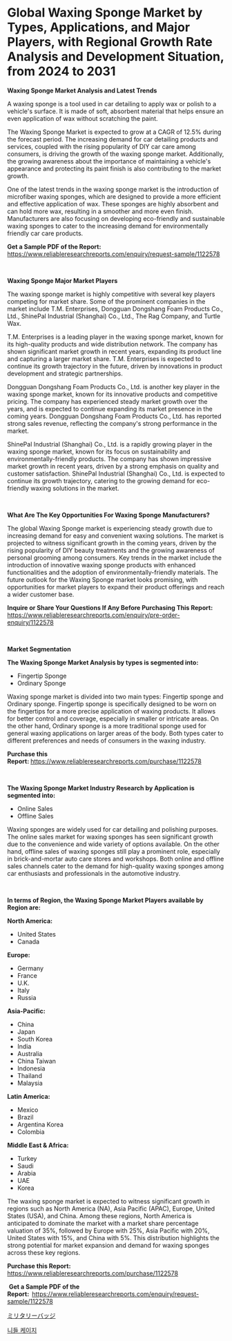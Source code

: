<p><h1>Global Waxing Sponge Market by Types, Applications, and Major Players, with Regional Growth Rate Analysis and Development Situation, from 2024 to 2031</h1></p><p><strong>Waxing Sponge Market Analysis and Latest Trends</strong></p>
<p><p>A waxing sponge is a tool used in car detailing to apply wax or polish to a vehicle's surface. It is made of soft, absorbent material that helps ensure an even application of wax without scratching the paint.</p><p>The Waxing Sponge Market is expected to grow at a CAGR of 12.5% during the forecast period. The increasing demand for car detailing products and services, coupled with the rising popularity of DIY car care among consumers, is driving the growth of the waxing sponge market. Additionally, the growing awareness about the importance of maintaining a vehicle's appearance and protecting its paint finish is also contributing to the market growth.</p><p>One of the latest trends in the waxing sponge market is the introduction of microfiber waxing sponges, which are designed to provide a more efficient and effective application of wax. These sponges are highly absorbent and can hold more wax, resulting in a smoother and more even finish. Manufacturers are also focusing on developing eco-friendly and sustainable waxing sponges to cater to the increasing demand for environmentally friendly car care products.</p></p>
<p><strong>Get a Sample PDF of the Report:&nbsp;</strong> <a href="https://www.reliableresearchreports.com/enquiry/request-sample/1122578">https://www.reliableresearchreports.com/enquiry/request-sample/1122578</a></p>
<p>&nbsp;</p>
<p><strong>Waxing Sponge Major Market Players</strong></p>
<p><p>The waxing sponge market is highly competitive with several key players competing for market share. Some of the prominent companies in the market include T.M. Enterprises, Dongguan Dongshang Foam Products Co., Ltd., ShinePal Industrial (Shanghai) Co., Ltd., The Rag Company, and Turtle Wax. </p><p>T.M. Enterprises is a leading player in the waxing sponge market, known for its high-quality products and wide distribution network. The company has shown significant market growth in recent years, expanding its product line and capturing a larger market share. T.M. Enterprises is expected to continue its growth trajectory in the future, driven by innovations in product development and strategic partnerships.</p><p>Dongguan Dongshang Foam Products Co., Ltd. is another key player in the waxing sponge market, known for its innovative products and competitive pricing. The company has experienced steady market growth over the years, and is expected to continue expanding its market presence in the coming years. Dongguan Dongshang Foam Products Co., Ltd. has reported strong sales revenue, reflecting the company's strong performance in the market.</p><p>ShinePal Industrial (Shanghai) Co., Ltd. is a rapidly growing player in the waxing sponge market, known for its focus on sustainability and environmentally-friendly products. The company has shown impressive market growth in recent years, driven by a strong emphasis on quality and customer satisfaction. ShinePal Industrial (Shanghai) Co., Ltd. is expected to continue its growth trajectory, catering to the growing demand for eco-friendly waxing solutions in the market.</p></p>
<p>&nbsp;</p>
<p><strong>What Are The Key Opportunities For Waxing Sponge Manufacturers?</strong></p>
<p><p>The global Waxing Sponge market is experiencing steady growth due to increasing demand for easy and convenient waxing solutions. The market is projected to witness significant growth in the coming years, driven by the rising popularity of DIY beauty treatments and the growing awareness of personal grooming among consumers. Key trends in the market include the introduction of innovative waxing sponge products with enhanced functionalities and the adoption of environmentally-friendly materials. The future outlook for the Waxing Sponge market looks promising, with opportunities for market players to expand their product offerings and reach a wider customer base.</p></p>
<p><strong>Inquire or Share Your Questions If Any Before Purchasing This Report:</strong> <a href="https://www.reliableresearchreports.com/enquiry/pre-order-enquiry/1122578">https://www.reliableresearchreports.com/enquiry/pre-order-enquiry/1122578</a></p>
<p>&nbsp;</p>
<p><strong>Market Segmentation</strong></p>
<p><strong>The Waxing Sponge Market Analysis by types is segmented into:</strong></p>
<p><ul><li>Fingertip Sponge</li><li>Ordinary Sponge</li></ul></p>
<p><p>Waxing sponge market is divided into two main types: Fingertip sponge and Ordinary sponge. Fingertip sponge is specifically designed to be worn on the fingertips for a more precise application of waxing products. It allows for better control and coverage, especially in smaller or intricate areas. On the other hand, Ordinary sponge is a more traditional sponge used for general waxing applications on larger areas of the body. Both types cater to different preferences and needs of consumers in the waxing industry.</p></p>
<p><strong>Purchase this Report:&nbsp;</strong><a href="https://www.reliableresearchreports.com/purchase/1122578">https://www.reliableresearchreports.com/purchase/1122578</a></p>
<p>&nbsp;</p>
<p><strong>The Waxing Sponge Market Industry Research by Application is segmented into:</strong></p>
<p><ul><li>Online Sales</li><li>Offline Sales</li></ul></p>
<p><p>Waxing sponges are widely used for car detailing and polishing purposes. The online sales market for waxing sponges has seen significant growth due to the convenience and wide variety of options available. On the other hand, offline sales of waxing sponges still play a prominent role, especially in brick-and-mortar auto care stores and workshops. Both online and offline sales channels cater to the demand for high-quality waxing sponges among car enthusiasts and professionals in the automotive industry.</p></p>
<p>&nbsp;</p>
<p><strong>In terms of Region, the Waxing Sponge Market Players available by Region are:</strong></p>
<p>
    <p> <strong> North America: </strong>
        <ul>
            <li>United States</li>
            <li>Canada</li>
        </ul>
        </p> 
    <p> <strong> Europe: </strong>
        <ul>
            <li>Germany</li>
            <li>France</li>
            <li>U.K.</li>
            <li>Italy</li>
            <li>Russia</li>
        </ul>
        </p> 
    <p> <strong> Asia-Pacific: </strong>
        <ul>
            <li>China</li>
            <li>Japan</li>
            <li>South Korea</li>
            <li>India</li>
            <li>Australia</li>
            <li>China Taiwan</li>
            <li>Indonesia</li>
            <li>Thailand</li>
            <li>Malaysia</li>
        </ul>
        </p> 
    <p> <strong> Latin America: </strong>
        <ul>
            <li>Mexico</li>
            <li>Brazil</li>
            <li>Argentina Korea</li>
            <li>Colombia</li>
        </ul>
        </p> 
    <p> <strong> Middle East & Africa: </strong>
        <ul>
            <li>Turkey</li>
            <li>Saudi</li>
            <li>Arabia</li>
            <li>UAE</li>
            <li>Korea</li>
        </ul>
    </p>
    </p>
<p><p>The waxing sponge market is expected to witness significant growth in regions such as North America (NA), Asia Pacific (APAC), Europe, United States (USA), and China. Among these regions, North America is anticipated to dominate the market with a market share percentage valuation of 35%, followed by Europe with 25%, Asia Pacific with 20%, United States with 15%, and China with 5%. This distribution highlights the strong potential for market expansion and demand for waxing sponges across these key regions.</p></p>
<p><strong>Purchase this Report: </strong><a href="https://www.reliableresearchreports.com/purchase/1122578">https://www.reliableresearchreports.com/purchase/1122578</a></p>
<p>&nbsp;<strong>Get a Sample PDF of the Report:&nbsp;&nbsp;</strong><a href="https://www.reliableresearchreports.com/enquiry/request-sample/1122578">https://www.reliableresearchreports.com/enquiry/request-sample/1122578</a></p>
<p><strong></strong></p>
<p><p><a href="https://github.com/wkuactfdzwizk06/Market-Research-Report-List-1/blob/main/25061485453.md">ミリタリーバッジ</a></p><p><a href="https://github.com/akzkkws047661437/Market-Research-Report-List-1/blob/main/60509395071.md">니들 케이지</a></p></p>